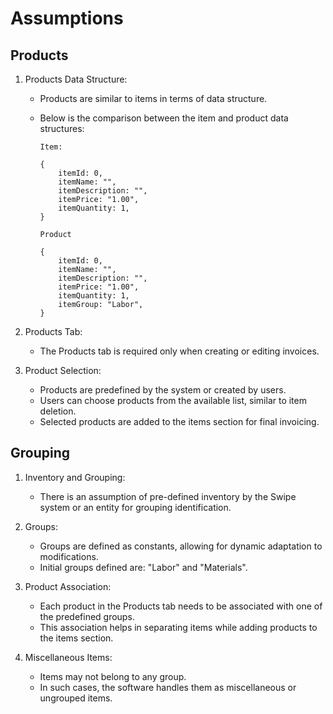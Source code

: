 # Assumptions

## Products
1. Products Data Structure:
   - Products are similar to items in terms of data structure.
   - Below is the comparison between the item and product data structures:
        
        ```
        Item:

        {
            itemId: 0,
            itemName: "",
            itemDescription: "",
            itemPrice: "1.00",
            itemQuantity: 1,
        }
        ```
        ```
        Product

        {
            itemId: 0,
            itemName: "",
            itemDescription: "",
            itemPrice: "1.00",
            itemQuantity: 1,
            itemGroup: "Labor",
        }
        ```

2. Products Tab:
   - The Products tab is required only when creating or editing invoices.

3. Product Selection:
   - Products are predefined by the system or created by users.
   - Users can choose products from the available list, similar to item deletion.
   - Selected products are added to the items section for final invoicing.

## Grouping
1. Inventory and Grouping:
   - There is an assumption of pre-defined inventory by the Swipe system or an entity for grouping identification.

2. Groups:
   - Groups are defined as constants, allowing for dynamic adaptation to modifications.
   - Initial groups defined are: "Labor" and "Materials".

3. Product Association:
   - Each product in the Products tab needs to be associated with one of the predefined groups.
   - This association helps in separating items while adding products to the items section.

4. Miscellaneous Items:
   - Items may not belong to any group.
   - In such cases, the software handles them as miscellaneous or ungrouped items.